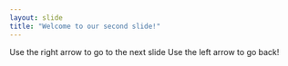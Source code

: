 ```yaml
---
layout: slide
title: "Welcome to our second slide!"
---
```

Use the right arrow to go to the next slide
Use the left arrow to go back!
